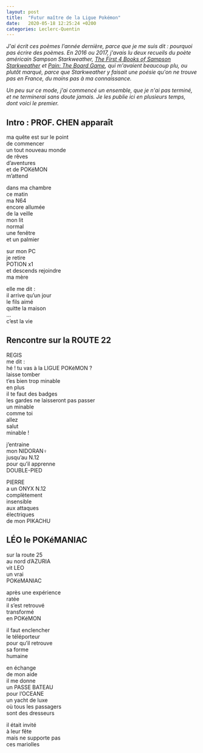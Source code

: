 ```yaml
---
layout: post
title:  "Futur maître de la Ligue Pokémon"
date:   2020-05-18 12:25:24 +0200
categories: Leclerc-Quentin
---
```


*J'ai écrit ces poèmes l'année dernière, parce que je me suis dit : pourquoi pas écrire des poèmes. En 2016 ou 2017, j'avais lu deux recueils du poète américain Sampson Starkweather, [The First 4 Books of Sampson Starkweather](http://www.birdsllc.com/catalog/the-first-4-books-of-sampson-starkweather) et [Pain: The Board Game](https://thirdmanstore.com/pain-the-board-game), qui m'avaient beaucoup plu, ou plutôt marqué, parce que Starkweather y faisait une poésie qu'on ne trouve pas en France, du moins pas à ma connaissance.*

*Un peu sur ce mode, j'ai commencé un ensemble, que je n'ai pas terminé, et ne terminerai sans doute jamais. Je les publie ici en plusieurs temps, dont voici le premier.*

## Intro : PROF. CHEN apparaît

ma quête est sur le point  
de commencer  
un tout nouveau monde  
de rêves  
d’aventures  
et de POKéMON  
m’attend

dans ma chambre  
ce matin  
ma N64  
encore allumée  
de la veille  
mon lit  
normal  
une fenêtre  
et un palmier

sur mon PC  
je retire  
POTION x1  
et descends rejoindre  
ma mère

elle me dit :  
il arrive qu’un jour  
le fils aimé  
quitte la maison  
…  
c’est la vie

## Rencontre sur la ROUTE 22

REGIS  
me dit :  
hé ! tu vas à la LIGUE POKéMON ?  
laisse tomber  
t’es bien trop minable  
en plus  
il te faut des badges  
les gardes ne laisseront pas passer  
un minable  
comme toi  
allez  
salut  
minable !

j’entraine  
mon NIDORAN♀  
jusqu’au N.12  
pour qu’il apprenne  
DOUBLE-PIED

PIERRE  
a un ONYX N.12  
complètement  
insensible  
aux attaques  
électriques  
de mon PIKACHU

## LÉO le POKéMANIAC

sur la route 25  
au nord d’AZURIA  
vit LEO  
un vrai  
POKéMANIAC

après une expérience  
ratée  
il s’est retrouvé  
transformé  
en POKéMON

il faut enclencher  
le téléporteur  
pour qu’il retrouve  
sa forme  
humaine

en échange  
de mon aide  
il me donne  
un PASSE BATEAU  
pour l’OCEANE  
un yacht de luxe  
où tous les passagers  
sont des dresseurs

il était invité  
à leur fête  
mais ne supporte pas  
ces mariolles
